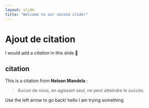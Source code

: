 ```yaml
---
layout: slide
title: "Welcome to our second slide!"
---
```

# Ajout de citation
I would add a *citation* in this slide :star_struck:
## citation 
This is a citation from **Nelson Mandela** :
> Aucun de nous, en agissant seul, 
> ne peut atteindre le succès.

Use the left arrow to go back! hello I am trying something
